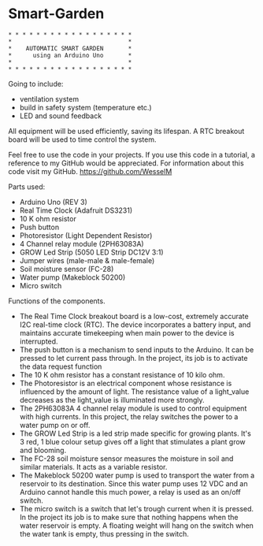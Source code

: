 # Smart-Garden
    * * * * * * * * * * * * * * * * * *
    *                                 *
    *    AUTOMATIC SMART GARDEN       *
    *      using an Arduino Uno       *
    *                                 *
    * * * * * * * * * * * * * * * * * *

Going to include:
- ventilation system
- build in safety system (temperature etc.)
- LED and sound feedback 

All equipment will be used efficiently, saving its lifespan.
A RTC breakout board will be used to time control the system.

Feel free to use the code in your projects.
If you use this code in a tutorial, a reference to my GitHub would be appreciated.
For information about this code visit my GitHub.
 https://github.com/WesselM


Parts used:
 - Arduino Uno (REV 3)
 - Real Time Clock (Adafruit DS3231)
 - 10 K ohm resistor
 - Push button 
 - Photoresistor (Light Dependent Resistor)
 - 4 Channel relay module (2PH63083A)
 - GROW Led Strip (5050 LED Strip DC12V 3:1)
 - Jumper wires (male-male & male-female)
 - Soil moisture sensor (FC-28)
 - Water pump (Makeblock 50200)
 - Micro switch

Functions of the components. 
  - The Real Time Clock breakout board is a low-cost, extremely accurate I2C real-time clock (RTC).
    The device incorporates a battery input, and maintains accurate timekeeping when main power to the device is interrupted.
  - The push button is a mechanism to send inputs to the Arduino. It can be pressed to let current pass through.
    In the project, its job is to activate the data request function
  - The 10 K ohm resistor has a constant resistance of 10 kilo ohm.
  - The Photoresistor is an electrical component whose resistance is influenced by the amount of light.
    The resistance value of a light_value decreases as the light_value is illuminated more strongly.
  - The 2PH63083A 4 channel relay module is used to control equipment with high currents. 
    In this project, the relay switches the power to a water pump on or off.
  - The GROW Led Strip is a led strip made specific for growing plants. 
    It's 3 red, 1 blue colour setup gives off a light that stimulates a plant grow and blooming.
  - The FC-28 soil moisture sensor measures the moisture in soil and similar materials. 
    It acts as a variable resistor.
  - The Makeblock 50200 water pump is used to transport the water from a reservoir to its destination.
    Since this water pump uses 12 VDC and an Arduino cannot handle this much power, a relay is used as an on/off switch.
  - The micro switch is a switch that let's trough current when it is pressed.
    In the project its job is to make sure that nothing happens when the water reservoir is empty.
    A floating weight will hang on the switch when the water tank is empty, thus pressing in the switch.
